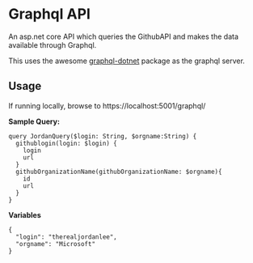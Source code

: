 # Graphql API
An asp.net core API which queries the GithubAPI and makes the data available through Graphql.

This uses the awesome [graphql-dotnet](https://github.com/graphql-dotnet/graphql-dotnet) package as the graphql server.

## Usage
If running locally, browse to https://localhost:5001/graphql/

__Sample Query:__

```
query JordanQuery($login: String, $orgname:String) {
  githublogin(login: $login) {
    login
    url
  }
  githubOrganizationName(githubOrganizationName: $orgname){
    id
    url
  }
}
```

__Variables__
```
{
  "login": "therealjordanlee",
  "orgname": "Microsoft"
}
```
